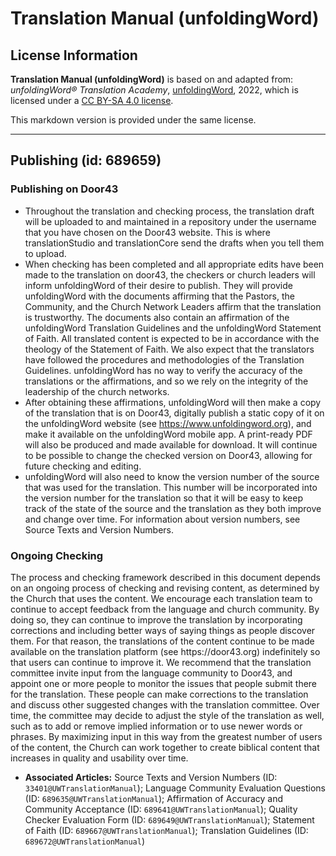 # Translation Manual (unfoldingWord)

## License Information

**Translation Manual (unfoldingWord)** is based on and adapted from: _unfoldingWord® Translation Academy_, [unfoldingWord](https://unfoldingword.org/utw), 2022, which is licensed under a [CC BY-SA 4.0 license](https://creativecommons.org/licenses/by-sa/4.0/legalcode.en).

This markdown version is provided under the same license.



--------------------------------

## Publishing (id: 689659)

### Publishing on Door43

* Throughout the translation and checking process, the translation draft will be uploaded to and maintained in a repository under the username that you have chosen on the Door43 website. This is where translationStudio and translationCore send the drafts when you tell them to upload.
* When checking has been completed and all appropriate edits have been made to the translation on door43, the checkers or church leaders will inform unfoldingWord of their desire to publish. They will provide unfoldingWord with the documents affirming that the Pastors, the Community, and the Church Network Leaders affirm that the translation is trustworthy. The documents also contain an affirmation of the unfoldingWord Translation Guidelines and the unfoldingWord Statement of Faith. All translated content is expected to be in accordance with the theology of the Statement of Faith. We also expect that the translators have followed the procedures and methodologies of the Translation Guidelines. unfoldingWord has no way to verify the accuracy of the translations or the affirmations, and so we rely on the integrity of the leadership of the church networks.
* After obtaining these affirmations, unfoldingWord will then make a copy of the translation that is on Door43, digitally publish a static copy of it on the unfoldingWord website (see https://www.unfoldingword.org), and make it available on the unfoldingWord mobile app. A print\-ready PDF will also be produced and made available for download. It will continue to be possible to change the checked version on Door43, allowing for future checking and editing.
* unfoldingWord will also need to know the version number of the source that was used for the translation. This number will be incorporated into the version number for the translation so that it will be easy to keep track of the state of the source and the translation as they both improve and change over time. For information about version numbers, see Source Texts and Version Numbers.

### Ongoing Checking

The process and checking framework described in this document depends on an ongoing process of checking and revising content, as determined by the Church that uses the content. We encourage each translation team to continue to accept feedback from the language and church community. By doing so, they can continue to improve the translation by incorporating corrections and including better ways of saying things as people discover them. For that reason, the translations of the content continue to be made available on the translation platform (see https://door43\.org) indefinitely so that users can continue to improve it. We recommend that the translation committee invite input from the language community to Door43, and appoint one or more people to monitor the issues that people submit there for the translation. These people can make corrections to the translation and discuss other suggested changes with the translation committee. Over time, the committee may decide to adjust the style of the translation as well, such as to add or remove implied information or to use newer words or phrases. By maximizing input in this way from the greatest number of users of the content, the Church can work together to create biblical content that increases in quality and usability over time.

* **Associated Articles:** Source Texts and Version Numbers (ID: `33401@UWTranslationManual`); Language Community Evaluation Questions (ID: `689635@UWTranslationManual`); Affirmation of Accuracy and Community Acceptance (ID: `689641@UWTranslationManual`); Quality Checker Evaluation Form (ID: `689649@UWTranslationManual`); Statement of Faith (ID: `689667@UWTranslationManual`); Translation Guidelines (ID: `689672@UWTranslationManual`)

